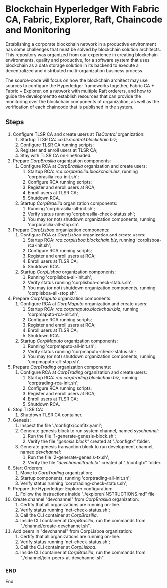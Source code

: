 
# Blockchain Hyperledger With Fabric CA, Fabric, Explorer, Raft, Chaincode and Monitoring

Establishing a corporate blockchain network in a productive environment has some challenges that must be solved by blockchain solution architects. This repository was organized from our experience in creating blockchain environments, quality and productive, for a software system that uses blockchain as a data storage solution in its backend to execute a decentralized and distributed multi-organization business process. 

The source-code will focus on how the blockchain architect may use sources to configure the Hyperledger frameworks together, Fabric CA + Fabric + Explorer, on a network with multiple Raft orderers, and how to guide the developmentto establish resources that can provide the monitoring over the blockchain components of organization, as well as the verification of each chaincode that is published in the system.


## Steps

1. Configure TLSR CA and create users at *TlsControl* organization:
    1. Startup TLSR CA: _ca.tlsrcontrol.blockchain.biz_;
    1. Configure TLSR CA running scripts;
    1. Register and enroll users at TLSR CA;
    1. Stay with TLSR CA on-line/loaded.
1. Prepare *CorpBrasilia* organization components:
    1. Configure RCA at *CorpBrasilia* organization and create users:
        1. Startup RCA: _rca.corpbrasilia.blockchain.biz_, running 'corpbrasilia-rca-init.sh';
        1. Configure RCA running scripts;
        1. Register and enroll users at RCA;
        1. Enroll users at TLSR CA;
        1. Shutdown RCA.
    1. Startup *CorpBrasilia* organization components:
        1. Running 'corpbrasilia-all-init.sh';
        1. Verify status running 'corpbrasilia-check-status.sh';
        1. You may (or not) shutdown organization components, running 'corpbrasilia-all-stop.sh'.
1. Prepare *CorpLisboa* organization components:
    1. Configure RCA at *CorpLisboa* organization and create users:
        1. Startup RCA: _rca.corplisboa.blockchain.biz_, running 'corplisboa-rca-init.sh';
        1. Configure RCA running scripts;
        1. Register and enroll users at RCA;
        1. Enroll users at TLSR CA;
        1. Shutdown RCA.
    1. Startup *CorpLisboa* organization components:
        1. Running 'corplisboa-all-init.sh';
        1. Verify status running 'corplisboa-check-status.sh';
        1. You may (or not) shutdown organization components, running 'corplisboa-all-stop.sh'.
1. Prepare *CorpMaputo* organization components:
    1. Configure RCA at *CorpMaputo* organization and create users:
        1. Startup RCA: _rca.corpmaputo.blockchain.biz_, running 'corpmaputo-rca-init.sh';
        1. Configure RCA running scripts;
        1. Register and enroll users at RCA;
        1. Enroll users at TLSR CA;
        1. Shutdown RCA.
    1. Startup *CorpMaputo* organization components:
        1. Running 'corpmaputo-all-init.sh';
        1. Verify status running 'corpmaputo-check-status.sh';
        1. You may (or not) shutdown organization components, running 'corpmaputo-all-stop.sh'.
1. Prepare *CorpTrading* organization components:
    1. Configure RCA at *CorpTrading* organization and create users:
        1. Startup RCA: _rca.corptrading.blockchain.biz_, running 'corptrading-rca-init.sh';
        1. Configure RCA running scripts;
        1. Register and enroll users at RCA;
        1. Enroll users at TLSR CA;
        1. Shutdown RCA.
1. Stop TLSR CA:
    1. Shutdown TLSR CA container.
1. Genesis:
    1. Inspect the file './configtx/confitx.yaml';
    1. Generate genesis block to run system channel, named _syschannel_:
        1. Run the file '1-generate-genesis-block.sh';
        1. Verify the file _"genesis.block"_ created at "./configtx" folder.
    1. Generate genesis transaction block to run development channel, named _devchannel_:
        1. Run the file '2-generate-genesis-tx.sh';
        1. Verify the file _"devchanneltrack.tx"_ created at "./configtx" folder.
1. Start Orderers:
    1. Move to *CorpTrading* organization;
    1. Startup components, running 'corptrading-all-init.sh';
    1. Verify status running 'corptrading-check-status.sh';
1. Prepare the Hyperledger Explorer configuration:
    1. Follow the instructions inside "./explorer/INSTRUCTIONS.md" file
1. Create channel "devchannel" from *CorpBrasilia* organization:
    1. Certify that all organizations are running on-line.
    1. Verify status running 'net-check-status.sh';
    1. Call the CLI container at *CorpBrasilia*.
    1. Inside CLI container at *CorpBrasilia*, run the commands from "./channel/create-devchannel.sh".
1. Add peers in "devchannel" from CorpLisboa organization:
    1. Certify that all organizations are running on-line.
    1. Verify status running 'net-check-status.sh';
    1. Call the CLI container at *CorpLisboa*.
    1. Inside CLI container at *CorpBrasilia*, run the commands from "./channel/join-peers-at-devchannel.sh".

### END

End
